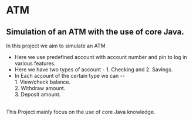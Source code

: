 # ATM
<h2>Simulation of an ATM with the use of core Java.</h2>

In this project we aim to simulate an ATM 
* Here we use predefined account with account number and pin to log in various features.
* Here we have two types of account - 1. Checking and 2. Savings.
* In Each account of the certain type we can -- <br>
                         1. View/check balance.<br>
                         2. Withdraw amount.<br>
                         3. Deposit amount.<br>

<br>
This Project mainly focus on the use of core Java knowledge.
